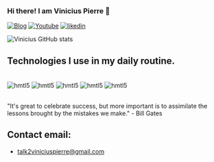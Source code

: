 ### Hi there! I am Vinicius Pierre 👋

[![Blog](https://img.shields.io/badge/NVIDIA-GTX1650-76B900?style=for-the-badge&logo=nvidia&logoColor=white)]()
[![Youtube](https://img.shields.io/badge/YouTube-FF0000?style=for-the-badge&logo=youtube&logoColor=white)]()
[![likedin](https://img.shields.io/badge/LinkedIn-0077B5?style=for-the-badge&logo=linkedin&logoColor=white)](https://www.linkedin.com/in/vinicius-pierre-8220251a7/)

![Vinicius GitHub stats](https://github-readme-stats.vercel.app/api?username=viniciusPierreuk&show_icons=true&theme=radical)

## Technologies I use in my daily routine.

<div style="display: inline_block"><br/>
    <img align="center" alt="hmtl5" src="https://img.shields.io/badge/HTML5-E34F26?style=for-the-badge&logo=html5&logoColor=white" />
    <img align="center" alt="hmtl5" src="https://img.shields.io/badge/CSS3-1572B6?style=for-the-badge&logo=css3&logoColor=white" />
    <img align="center" alt="hmtl5" src="https://img.shields.io/badge/Python-14354C?style=for-the-badge&logo=python&logoColor=white" />
    <img align="center" alt="hmtl5" src="https://img.shields.io/badge/JavaScript-F7DF1E?style=for-the-badge&logo=javascript&logoColor=black" />
    <img align="center" alt="hmtl5" src="https://img.shields.io/badge/Bootstrap-563D7C?style=for-the-badge&logo=bootstrap&logoColor=white" />
</div><br/>

"It's great to celebrate success, but more important is to assimilate the lessons brought by the mistakes we make." - Bill Gates

## Contact email:
- talk2viniciuspierre@gmail.com
